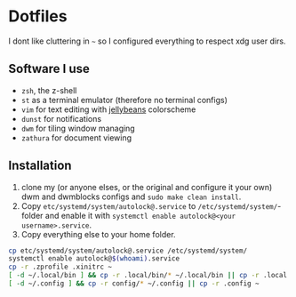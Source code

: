 # Dotfiles

I dont like cluttering in `~` so I configured everything to respect xdg user
dirs.

## Software I use

* `zsh`, the z-shell
* `st` as a terminal emulator (therefore no terminal configs)
* `vim` for text editing with
  [jellybeans](https://github.com/nanotech/jellybeans.vim) colorscheme
* `dunst` for notifications
* `dwm` for tiling window managing
* `zathura` for document viewing

## Installation

1. clone my (or anyone elses, or the original and configure it your own) dwm
   and dwmblocks configs and `sudo make clean install`.
2. Copy `etc/systemd/system/autolock@.service` to `/etc/systemd/system/`-folder and
   enable it with `systemctl enable autolock@<your username>.service`.
3. Copy everything else to your home folder.

```bash
cp etc/systemd/system/autolock@.service /etc/systemd/system/
systemctl enable autolock@$(whoami).service
cp -r .zprofile .xinitrc ~
[ -d ~/.local/bin ] && cp -r .local/bin/* ~/.local/bin || cp -r .local ~
[ -d ~/.config ] && cp -r config/* ~/.config || cp -r .config ~
```
